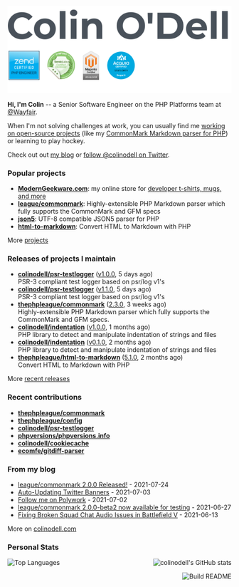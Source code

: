![](https://raw.githubusercontent.com/colinodell/colinodell/main/header.png)

**Hi, I'm Colin** -- a Senior Software Engineer on the PHP Platforms team at [@Wayfair](https://github.com/wayfair).

When I'm not solving challenges at work, you can usually find me [working on open-source projects](https://www.colinodell.com/projects) (like my [CommonMark Markdown parser for PHP](https://github.com/thephpleague/commonmark#leaguecommonmark)) or learning to play hockey.

Check out out [my blog](https://www.colinodell.com/blog) or [follow @colinodell on Twitter](https://twitter.com/colinodell).

### Popular projects

* **[ModernGeekware.com](https://www.moderngeekware.com/)**: my online store for [developer t-shirts, mugs, and more](https://www.moderngeekware.com/)
* **[league/commonmark](https://commonmark.thephpleague.com/)**: Highly-extensible PHP Markdown parser which fully supports the CommonMark and GFM specs
* **[json5](https://github.com/colinodell/json5)**: UTF-8 compatible JSON5 parser for PHP
* **[html-to-markdown](https://github.com/thephpleague/html-to-markdown)**: Convert HTML to Markdown with PHP

More [projects](https://www.colinodell.com/projects)

### Releases of projects I maintain

<!-- recent_releases starts -->
* **[colinodell/psr-testlogger](https://github.com/colinodell/psr-testlogger)** ([v1.0.0](https://github.com/colinodell/psr-testlogger/releases/tag/v1.0.0), 5 days ago)<br>PSR-3 compliant test logger based on psr/log v1's
* **[colinodell/psr-testlogger](https://github.com/colinodell/psr-testlogger)** ([v1.1.0](https://github.com/colinodell/psr-testlogger/releases/tag/v1.1.0), 5 days ago)<br>PSR-3 compliant test logger based on psr/log v1's
* **[thephpleague/commonmark](https://github.com/thephpleague/commonmark)** ([2.3.0](https://github.com/thephpleague/commonmark/releases/tag/2.3.0), 3 weeks ago)<br>Highly-extensible PHP Markdown parser which fully supports the CommonMark and GFM specs.
* **[colinodell/indentation](https://github.com/colinodell/indentation)** ([v1.0.0](https://github.com/colinodell/indentation/releases/tag/v1.0.0), 1 months ago)<br>PHP library to detect and manipulate indentation of strings and files
* **[colinodell/indentation](https://github.com/colinodell/indentation)** ([v0.1.0](https://github.com/colinodell/indentation/releases/tag/v0.1.0), 2 months ago)<br>PHP library to detect and manipulate indentation of strings and files
* **[thephpleague/html-to-markdown](https://github.com/thephpleague/html-to-markdown)** ([5.1.0](https://github.com/thephpleague/html-to-markdown/releases/tag/5.1.0), 2 months ago)<br>Convert HTML to Markdown with PHP
<!-- recent_releases ends -->
More [recent releases](https://github.com/colinodell/colinodell/blob/main/releases.md)

### Recent contributions

<!-- recent_contributions starts -->
* **[thephpleague/commonmark](https://github.com/thephpleague/commonmark)**
* **[thephpleague/config](https://github.com/thephpleague/config)**
* **[colinodell/psr-testlogger](https://github.com/colinodell/psr-testlogger)**
* **[phpversions/phpversions.info](https://github.com/phpversions/phpversions.info)**
* **[colinodell/cookiecache](https://github.com/colinodell/cookiecache)**
* **[ecomfe/gitdiff-parser](https://github.com/ecomfe/gitdiff-parser)**
<!-- recent_contributions ends -->

### From my blog

<!-- blog starts -->
* [league/commonmark 2.0.0 Released!](https://www.colinodell.com/blog/202107/league-commonmark-2-0-0-released) - 2021-07-24
* [Auto-Updating Twitter Banners](https://www.colinodell.com/blog/202107/autoupdating-twitter-banners) - 2021-07-03
* [Follow me on Polywork](https://www.colinodell.com/blog/202107/follow-me-on-polywork) - 2021-07-02
* [league/commonmark 2.0.0-beta2 now available for testing](https://www.colinodell.com/blog/202106/leaguecommonmark-200beta2-now-available-testing) - 2021-06-27
* [Fixing Broken Squad Chat Audio Issues in Battlefield V](https://www.colinodell.com/blog/202106/fixing-broken-squad-chat-audio-issues-battlefield-v) - 2021-06-13
<!-- blog ends -->
More on [colinodell.com](https://www.colinodell.com/)

### Personal Stats

<img align="right" alt="colinodell's GitHub stats" src="https://github-readme-stats.vercel.app/api?username=colinodell&count_private=0&show_icons=true&" />

![Top Languages](https://github-readme-stats.vercel.app/api/top-langs/?username=colinodell&exclude_repo=mcforge)

<a href="https://github.com/colinodell/colinodell/actions"><img src="https://github.com/colinodell/colinodell/workflows/Build%20README/badge.svg" align="right" alt="Build README"></a>

